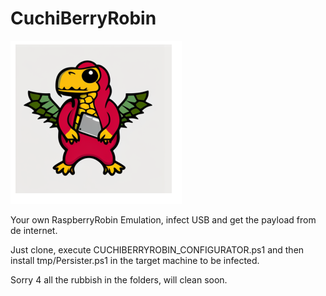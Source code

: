# CuchiBerryRobin

![Screenshot](2023-03-10_17-18.png)

Your own RaspberryRobin Emulation, infect USB and get the payload from de internet.

Just clone, execute CUCHIBERRYROBIN_CONFIGURATOR.ps1 and then install tmp/Persister.ps1 in the target machine to be infected.

Sorry 4 all the rubbish in the folders, will clean soon.
